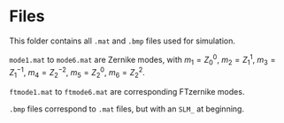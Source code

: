 # Files
This folder contains all `.mat` and `.bmp` files used for simulation.

`mode1.mat` to `mode6.mat` are Zernike modes, with $`m_1=Z^0_0`$, $`m_2=Z^1_1`$, $`m_3=Z^{-1}_1`$, $`m_4=Z^{-2}_2`$, $`m_5=Z^0_2`$, $`m_6=Z^2_2`$.

`ftmode1.mat` to `ftmode6.mat` are corresponding FTzernike modes.

`.bmp` files correspond to `.mat` files, but with an `SLM_` at beginning.
